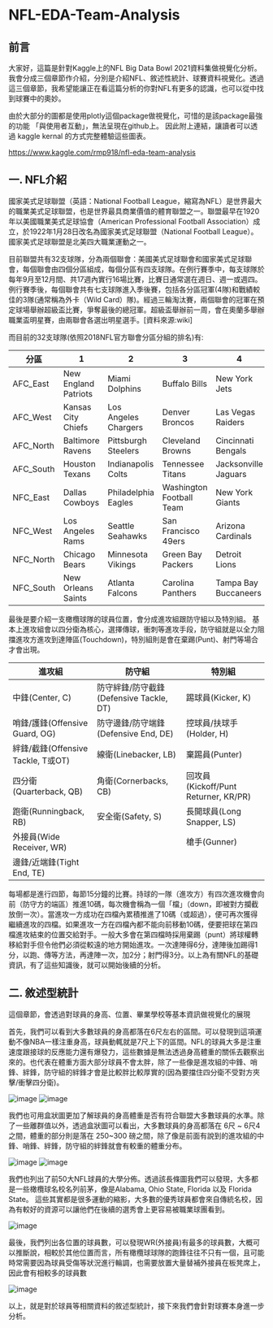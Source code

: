 # NFL-EDA-Team-Analysis

## 前言
  大家好，這篇是針對Kaggle上的NFL Big Data Bowl 2021資料集做視覺化分析。我會分成三個章節作介紹，分別是介紹NFL、敘述性統計、球賽資料視覺化。透過這三個章節，我希望能讓正在看這篇分析的你對NFL有更多的認識，也可以從中找到球賽中的奧妙。
  
  由於大部分的圖都是使用plotly這個package做視覺化，可惜的是該package最強的功能 「與使用者互動」，無法呈現在github上。
因此附上連結，讓讀者可以透過 kaggle kernal 的方式完整體驗這些圖表。

https://www.kaggle.com/rmp918/nfl-eda-team-analysis

## 一. NFL介紹
  國家美式足球聯盟（英語：National Football League，縮寫為NFL）是世界最大的職業美式足球聯盟，也是世界最具商業價值的體育聯盟之一。聯盟最早在1920年以美國職業美式足球協會（American Professional Football Association）成立，於1922年1月28日改名為國家美式足球聯盟（National Football League）。國家美式足球聯盟是北美四大職業運動之一。

  目前聯盟共有32支球隊，分為兩個聯會：美國美式足球聯會和國家美式足球聯會，每個聯會由四個分區組成，每個分區有四支球隊。在例行賽季中，每支球隊於每年9月至12月間、共17週內實行16場比賽，比賽日通常選在週日、週一或週四。例行賽季後，每個聯會共有七支球隊進入季後賽，包括各分區冠軍(4隊)和戰績較佳的3隊(通常稱為外卡（Wild Card）隊)。經過三輪淘汰賽，兩個聯會的冠軍在預定球場舉辦超級盃比賽，爭奪最後的總冠軍。超級盃舉辦前一周，會在奧蘭多舉辦職業盃明星賽，由兩聯會各選出明星選手。[資料來源:wiki]
  
  而目前的32支球隊(依照2018NFL官方聯會分區分組的排名)有:
  
  | 分區        | 1                    | 2                    | 3                        | 4                    |
|-----------|----------------------|----------------------|--------------------------|----------------------|
| AFC_East  | New England Patriots | Miami Dolphins       | Buffalo Bills            | New York Jets        |
| AFC_West  | Kansas City Chiefs   | Los Angeles Chargers | Denver Broncos           | Las Vegas Raiders    |
| AFC_North | Baltimore Ravens     | Pittsburgh Steelers  | Cleveland Browns         | Cincinnati Bengals   |
| AFC_South | Houston Texans       | Indianapolis Colts   | Tennessee Titans         | Jacksonville Jaguars |
| NFC_East  | Dallas Cowboys       | Philadelphia Eagles  | Washington Football Team | New York Giants      |
| NFC_West  | Los Angeles Rams     | Seattle Seahawks     | San Francisco 49ers      | Arizona Cardinals    |
| NFC_North | Chicago Bears        | Minnesota Vikings    | Green Bay Packers        | Detroit Lions        |
| NFC_South | New Orleans Saints   | Atlanta Falcons      | Carolina Panthers        | Tampa Bay Buccaneers |
  
  
  
  最後是要介紹一支橄欖球隊的球員位置，會分成進攻組跟防守組以及特別組。
  基本上進攻組會以四分衛為核心，選擇傳球，衝刺等進攻手段，防守組就是以全力阻擋進攻方進攻到達陣區(Touchdown)，特別組則是會在棄踢(Punt)、射門等場合才會出現。
  
  

| 進攻組                           | 防守組                             | 特別組                               |
|-------------------------------|---------------------------------|-----------------------------------|
| 中鋒(Center, C)                 | 防守絆鋒/防守截鋒(Defensive Tackle, DT) | 踢球員(Kicker, K)                    |
| 哨鋒/護鋒(Offensive Guard, OG)    | 防守邊鋒/防守端鋒(Defensive End, DE)    | 控球員/扶球手(Holder, H)                |
| 絆鋒/截鋒(Offensive Tackle, T或OT) | 線衛(Linebacker, LB)              | 棄踢員(Punter)                       |
| 四分衛(Quarterback, QB)          | 角衛(Cornerbacks, CB)             | 回攻員(Kickoff/Punt Returner, KR/PR) |
| 跑衛(Runningback, RB)           | 安全衛(Safety, S)                  | 長開球員(Long Snapper, LS)            |
| 外接員(Wide Receiver, WR)        |                                 | 槍手(Gunner)                        |
| 邊鋒/近端鋒(Tight End, TE)         |                                 |                                   |

  
  每場都是進行四節，每節15分鐘的比賽。持球的一隊（進攻方）有四次進攻機會向前（防守方的端區）推進10碼，每次機會稱為一個「檔」（down，即被對方攔截放倒一次）。當進攻一方成功在四檔內累積推進了10碼（或超過），便可再次獲得繼續進攻的四檔。如果進攻一方在四檔內都不能向前移動10碼，便要把球在第四檔進攻結束的位置交給對手。一般大多會在第四檔時採用棄踢（punt）將球權轉移給對手但令他們必須從較遠的地方開始進攻。一次達陣得6分，達陣後加踢得1分，以跑、傳等方法，再達陣一次，加2分；射門得3分。以上為有關NFL的基礎資訊，有了這些知識後，就可以開始後續的分析。

## 二. 敘述型統計

  這個章節，會透過對球員的身高、位置、畢業學校等基本資訊做視覺化的展現

  首先，我們可以看到大多數球員的身高都落在6尺左右的區間。可以發現到這項運動不像NBA一樣注重身高，球員動輒就是7尺上下的區間。NFL的球員大多是注重速度跟接球的反應能力還有爆發力，這些數據是無法透過身高體重的關係去觀察出來的。也代表在體重方面大部分球員不會太胖，除了一些像是進攻組的中鋒、哨鋒、絆鋒，防守組的絆鋒才會是比較胖比較厚實的(因為要擋住四分衛不受對方夾擊/衝擊四分衛)。

![image](https://github.com/rmp918/NFL-EDA-Team-Analysis/blob/main/image/players_height_distribution.png)
![image](https://github.com/rmp918/NFL-EDA-Team-Analysis/blob/main/image/players_weight_distribution.png)


  我們也可用盒狀圖更加了解球員的身高體重是否有符合聯盟大多數球員的水準。除了一些離群值以外，透過盒狀圖可以看出，大多數球員的身高都落在 6尺 ~ 6尺4 之間，體重的部分則是落在 250~300 磅之間，除了像是前面有說到的進攻組的中鋒、哨鋒、絆鋒，防守組的絆鋒就會有較重的體重分布。
          
      
![image](https://github.com/rmp918/NFL-EDA-Team-Analysis/blob/main/image/player_position_height.png)
![image](https://github.com/rmp918/NFL-EDA-Team-Analysis/blob/main/image/player_position_weight.png)
  
  我們也列出了前50大NFL球員的大學分佈。透過該長條圖我們可以發現，大多都是一些橄欖球名校名列前茅，像是Alabama, Ohio State, Florida 以及 Florida State。 這些其實都是很多運動的縮影，大多數的優秀球員都會來自傳統名校，因為有較好的資源可以讓他們在後續的選秀會上更容易被職業球團看到。

![image](https://github.com/rmp918/NFL-EDA-Team-Analysis/blob/main/image/Top-50_colleges_by_number_of_players.png)

最後，我們列出各位置的球員數，可以發現WR(外接員)有最多的球員數，大概可以推斷說，相較於其他位置而言，所有橄欖球球隊的跑鋒往往不只有一個，且可能時常需要因為球員受傷等狀況進行輪調，也需要放置大量替補外接員在板凳席上，因此會有相較多的球員數

![image](https://github.com/rmp918/NFL-EDA-Team-Analysis/blob/main/image/Top%20position%20by%20number%20of%20players.png)

以上，就是對於球員等相關資料的敘述型統計，接下來我們會針對球賽本身進一步分析。
